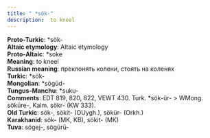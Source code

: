 ```yaml
---
title: " *sök-"
description:  to kneel
---
```


<strong>Proto-Turkic</strong>:  *sök-<br>
<strong>Altaic etymology</strong>:  Altaic etymology<br>
<strong> Proto-Altaic</strong>:  *soke<br>
<strong>Meaning</strong>:  to kneel<br>
<strong>Russian meaning</strong>:  преклонять колени, стоять на коленях<br>
<strong>Turkic</strong>:  *sök-<br>
<strong>Mongolian</strong>:  *sögüd-<br>
<strong>Tungus-Manchu</strong>:  *suku-<br>
<strong>Comments</strong>:  EDT 819, 820, 822, VEWT 430. Turk. *sök-ür- > WMong. söküre-, Kalm. sökr- (KW 333).<br>
<strong>Old Turkic</strong>:  sök-, sökit- (OUygh.), sökür- (Orkh.)<br>
<strong>Karakhanid</strong>:  sök- (MK, KB), sökit- (MK)<br>
<strong>Tuva</strong>:  sögej-, sögürü-<br>


